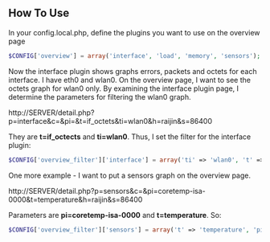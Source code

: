 How To Use
----------

In your config.local.php, define the plugins you want to use on the overview page

```php
$CONFIG['overview'] = array('interface', 'load', 'memory', 'sensors');
```

Now the interface plugin shows graphs errors, packets and octets for each interface.
I have eth0 and wlan0. On the overview page, I want to see the octets graph for wlan0 only.
By examining the interface plugin page, I determine the parameters for filtering the wlan0
graph.

http://SERVER/detail.php?p=interface&c=&pi=&t=if_octets&ti=wlan0&h=raijin&s=86400

They are **t=if_octects** and **ti=wlan0**. Thus, I set the filter for the interface plugin:

```php
$CONFIG['overview_filter']['interface'] = array('ti' => 'wlan0', 't' => 'if_octets');
```

One more example - I want to put a sensors graph on the overview page.

http://SERVER/detail.php?p=sensors&c=&pi=coretemp-isa-0000&t=temperature&h=raijin&s=86400

Parameters are **pi=coretemp-isa-0000** and **t=temperature**. So:

```php
$CONFIG['overview_filter']['sensors'] = array('t' => 'temperature', 'pi' => 'coretemp-isa-0000');
```
